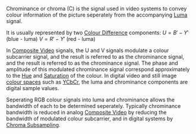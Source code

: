 Chrominance or chroma (C) is the signal used in video systems to convey colour information of the picture seperately from the accompanying [Luma](luma.md) signal.

It is usually represented by two [Colour Difference](colour%20difference.md) components:
$U=B'-Y'$ (blue - luma)
$V=R'-Y'$ (red - luma)

In [Composite Video](Composite%20Video.md) signals, the U and V signals modulate a colour subcarrier signal, and the result is referred to as the chrominance signal, and the result is referred to as the chrominance signal. The phase and amplitude of this modulated chrominance signal correspond approximately to the [Hue](hue.md) and [Saturation](saturation.md) of the colour. In digital video and still image [colour spaces](colour%20space.md) such as [YCbCr](YUV%20and%20YCbCr.md), the luma and chrominance components are digital sample values.

Seperating RGB colour signals into luma and chrominance allows the bandwidth of each to be determined seperately. Typically chrominance bandwidth is reduced in analog [Composite Video](Composite%20Video.md) by reducing the bandwidth of modulated colour subcarrier, and in digital systems by [Chroma Subsampling](Chroma%20Subsampling.md).